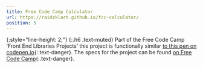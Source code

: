 ```yaml
---
title: Free Code Camp Calculator
url: https://raidzklart.github.io/fcc-calculator/
position: 5
---
```


{:style="line-height: 2;"}
{:.h6 .text-muted}
Part of the Free Code Camp ‘Front End Libraries Projects’ this project is
functionally similar [to this pen on
codepen.io](https://codepen.io/freeCodeCamp/full/wgGVVX){:.text-danger}. The specs for the
project can be found [on Free Code
Camp](https://www.freecodecamp.org/learn/front-end-libraries/front-end-libraries-projects/build-a-javascript-calculator){:.text-danger}.
